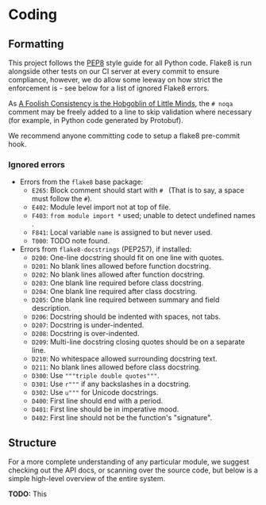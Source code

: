 Coding
======

Formatting
----------

This project follows the [PEP8](https://www.python.org/dev/peps/pep-0008/)
style guide for all Python code. Flake8 is run alongside other tests on our
CI server at every commit to ensure compliance, however, we do allow some leeway
on how strict the enforcement is - see below for a list of ignored Flake8 errors.

As [A Foolish Consistency is the Hobgoblin of Little Minds](https://www.python.org/dev/peps/pep-0008/#id10), 
the `# noqa` comment may be freely added to a line to skip validation where necessary
(for example, in Python code generated by Protobuf).

We recommend anyone committing code to setup a flake8 pre-commit hook.

### Ignored errors

* Errors from the `flake8` base package:
    * `E265`: Block comment should start with `# ` (That is to say, a space must follow the `#`).
    * `E402`: Module level import not at top of file.
    * `F403`: `from module import *` used; unable to detect undefined names .
    * `F841`: Local variable `name` is assigned to but never used.
    * `T000`: TODO note found.
* Errors from `flake8-docstrings` (PEP257), if installed:
    * `D200`: One-line docstring should fit on one line with quotes.
    * `D201`: No blank lines allowed before function docstring.
    * `D202`: No blank lines allowed after function docstring.
    * `D203`: One blank line required before class docstring.
    * `D204`: One blank line required after class docstring.
    * `D205`: One blank line required between summary and field description.
    * `D206`: Docstring should be indented with spaces, not tabs.
    * `D207`: Docstring is under-indented.
    * `D208`: Docstring is over-indented.
    * `D209`: Multi-line docstring closing quotes should be on a separate line.
    * `D210`: No whitespace allowed surrounding docstring text.
    * `D211`: No blank lines allowed before class docstring.
    * `D300`: Use `"""triple double quotes"""`.
    * `D301`: Use `r"""` if any backslashes in a docstring.
    * `D302`: Use `u"""` for Unicode docstrings.
    * `D400`: First line should end with a period.
    * `D401`: First line should be in imperative mood.
    * `D402`: First line should not be the function's "signature".

Structure
---------

For a more complete understanding of any particular module, we suggest checking
out the API docs, or scanning over the source code, but below is a simple
high-level overview of the entire system.

**TODO:** This

